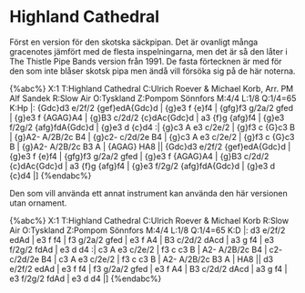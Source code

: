 # Highland Cathedral

Först en version för den skotska säckpipan. Det är ovanligt många gracenotes jämfört med de flesta inspelningarna, men det är så den låter i The Thistle Pipe Bands version från 1991. De fasta förtecknen är med för den som inte blåser skotsk pipa men ändå vill försöka sig på de här noterna.

{%abc%}
X:1
T:Highland Cathedral
C:Ulrich Roever & Michael Korb, Arr. PM Alf Sandek
R:Slow Air
O:Tyskland
Z:Pompom Sönnfors
M:4/4
L:1/8
Q:1/4=65
K:Hp
|: {Gdc}d3 e/2f/2 {gef}edA{Gdc}d | {g}e3 f {e}f4   | {gfg}f3 g/2a/2 gfed         | {g}e3 f {AGAG}A4   |
   {g}B3 c/2d/2 {c}dAc{Gdc}d     | a3 {f}g {afg}f4 | {g}e3 f/2g/2 {afg}fdA{Gdc}d | {g}e3 d {c}d4     :|
   {g}c3 A e3 c/2e/2             | {g}f3 c {G}c3 B | {g}A2- A/2B/2c B4           | {g}c2- c/2d/2e B4  |
   {g}c3 A e3 c/2e/2             | {g}f3 c {G}c3 B | {g}A2- A/2B/2c B3 A         | {AGAG} HA8        ||
   {Gdc}d3 e/2f/2 {gef}edA{Gdc}d | {g}e3 f {e}f4   | {gfg}f3 g/2a/2 gfed         | {g}e3 f {AGAG}A4   |
   {g}B3 c/2d/2 {c}dAc{Gdc}d     | a3 {f}g {afg}f4 | {g}e3 f/2g/2 {afg}fdA{Gdc}d | {g}e3 d {c}d4     |]
{%endabc%}

Den som vill använda ett annat instrument kan använda den här versionen utan ornament.

{%abc%}
X:1
T:Highland Cathedral
C:Ulrich Roever & Michael Korb
R:Slow Air
O:Tyskland
Z:Pompom Sönnfors
M:4/4
L:1/8
Q:1/4=65
K:D
|: d3 e/2f/2 edAd  | e3 f f4    | f3 g/2a/2 gfed   | e3 f A4         |
   B3 c/2d/2 dAcd  | a3 g f4    | e3 f/2g/2 fdAd   | e3 d d4        :|
   c3 A e3 c/2e/2  | f3 c c3 B  | A2- A/2B/2c B4   | c2- c/2d/2e B4  |
   c3 A e3 c/2e/2  | f3 c c3 B  | A2- A/2B/2c B3 A | HA8             ||
   d3 e/2f/2 edAd  | e3 f f4    | f3 g/2a/2 gfed   | e3 f A4         |
   B3 c/2d/2 dAcd  | a3 g f4    | e3 f/2g/2 fdAd   | e3 d d4        |]
{%endabc%}

